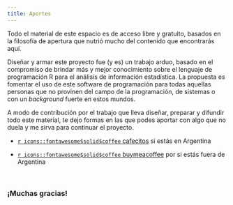 ```yaml
---
title: Aportes
---
```


Todo el material de este espacio es de acceso libre y gratuito, basados en la filosofía de apertura que nutrió mucho del contenido que encontrarás aquí. 

Diseñar y armar este proyecto fue (y es) un trabajo arduo, basado en el compromiso de brindar más y mejor conocimiento sobre el lenguaje de programación R para el análisis de información estadística. La propuesta es fomentar el uso de este software de programación para todas aquellas personas que no provinen del campo de la programación, de sistemas o con un _background_ fuerte en estos mundos.

A modo de contribución por el trabajo que lleva diseñar, preparar y difundir todo este material, te dejo formas en las que podes aportar con algo que no duela y me sirva para continuar el proyecto.

- [`r icons::fontawesome$solid$coffee` cafecitos](https://cafecito.app/pablotisco) si estás en Argentina

- [`r icons::fontawesome$solid$coffee` buymeacoffee](https://www.buymeacoffee.com/pablotis) por si estás fuera de Argentina

<br>

### ¡Muchas gracias!